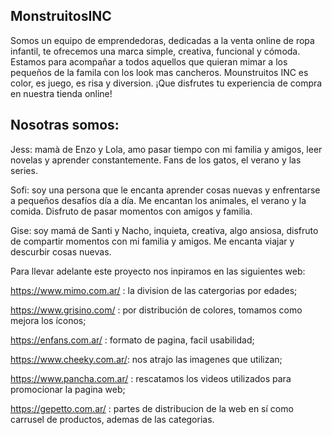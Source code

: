 MonstruitosINC
----------------

Somos un equipo de emprendedoras, dedicadas a la venta online de ropa infantil, te ofrecemos una marca simple, creativa, funcional y cómoda. Estamos para acompañar a todos aquellos que quieran mimar a los pequeños de la famila con los look mas cancheros. Mounstruitos INC es color, es juego, es risa y diversion. ¡Que disfrutes tu experiencia de compra en nuestra tienda online!


Nosotras somos:
---------------

Jess: mamà de Enzo y Lola, amo pasar tiempo con mi familia y amigos, leer novelas y aprender constantemente. Fans de los gatos, el verano y las series.

Sofi: soy una persona que le encanta aprender cosas nuevas y enfrentarse a pequeños desafíos día a día. Me encantan los animales, el verano y la comida. Disfruto de pasar momentos con amigos y familia.

Gise: soy mamá de Santi y Nacho, inquieta, creativa, algo ansiosa, disfruto de compartir momentos con mi familia y amigos. Me encanta viajar y descurbir cosas nuevas.


Para llevar adelante este proyecto nos inpiramos en las siguientes web:

https://www.mimo.com.ar/ : la division de las catergorias por edades;

https://www.grisino.com/ : por distribución de colores, tomamos como mejora los íconos;

https://enfans.com.ar/ : formato de pagina, facil usabilidad;

https://www.cheeky.com.ar/: nos atrajo las imagenes que utilizan;

https://www.pancha.com.ar/ : rescatamos los videos utilizados para promocionar la pagina web;

https://gepetto.com.ar/ : partes de distribucion de la web en sí como carrusel de productos, ademas de las categorias.



